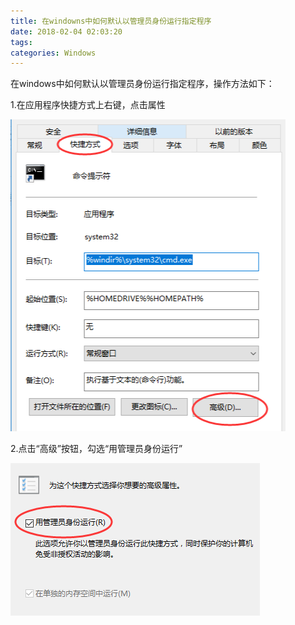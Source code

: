 ```yaml
---
title: 在windowns中如何默认以管理员身份运行指定程序
date: 2018-02-04 02:03:20
tags:
categories: Windows
---
```


在windows中如何默认以管理员身份运行指定程序，操作方法如下：

1.在应用程序快捷方式上右键，点击属性

![](/images/windows_1_1.png)

2.点击“高级”按钮，勾选“用管理员身份运行”

![](/images/windows_1_2.png)

